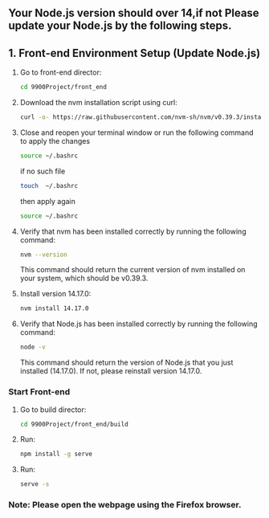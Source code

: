 ## Your Node.js version should over 14,if not Please update your Node.js by the following steps.
## 1. Front-end Environment Setup (Update Node.js)
1. Go to front-end director:
   ```bash
   cd 9900Project/front_end
   ```

2. Download the nvm installation script using curl:
   ```bash
   curl -o- https://raw.githubusercontent.com/nvm-sh/nvm/v0.39.3/install.sh | bash
   ```

3. Close and reopen your terminal window or run the following command to apply the changes
   ```bash
   source ~/.bashrc
   ```
   if no such file
   ```bash
   touch  ~/.bashrc
   ```
   then apply again
   ```bash
   source ~/.bashrc
   ```

4. Verify that nvm has been installed correctly by running the following command:
   ```bash
   nvm --version
   ```
   This command should return the current version of nvm installed on your system, which should be v0.39.3.

5. Install version 14.17.0:
   ```bash
   nvm install 14.17.0
   ```

6. Verify that Node.js has been installed correctly by running the following command:
   ```bash
   node -v
   ```
   This command should return the version of Node.js that you just installed (14.17.0). If not, please reinstall version 14.17.0.


### Start Front-end
1. Go to build director:
   ```bash
   cd 9900Project/front_end/build
   ```

2. Run:
   ```bash
   npm install -g serve
   ```

3. Run:
   ```bash
   serve -s
   ```
### Note: Please open the webpage using the Firefox browser.

